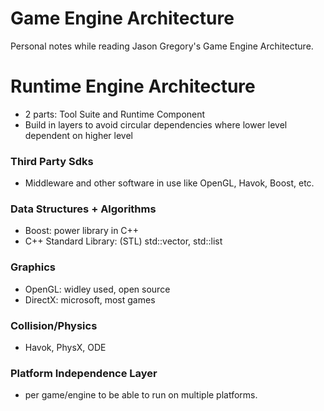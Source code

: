 # Game Engine Architecture

Personal notes while reading Jason Gregory's Game Engine Architecture.

# Runtime Engine Architecture
-  2 parts: Tool Suite and Runtime Component
- Build in layers to avoid circular dependencies where lower level dependent on higher level

### Third Party Sdks
- Middleware and other software in use like OpenGL, Havok, Boost, etc.

### Data Structures + Algorithms
- Boost: power library in C++
- C++ Standard Library: (STL) std::vector, std::list

### Graphics
-  OpenGL: widley used, open source
- DirectX: microsoft, most games
### Collision/Physics
- Havok, PhysX, ODE

### Platform Independence Layer
- per game/engine to be able to run on multiple platforms.